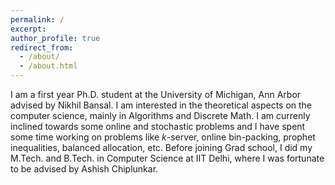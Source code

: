 ```yaml
---
permalink: /
excerpt: 
author_profile: true
redirect_from: 
  - /about/
  - /about.html
---
```

I am a first year Ph.D. student at the University of Michigan, Ann Arbor advised by Nikhil Bansal. I am interested in the theoretical aspects on the computer science, mainly in Algorithms and Discrete Math. I am currenly inclined towards some online and stochastic problems and I have spent some time working on problems like $k$-server, online bin-packing, prophet inequalities, balanced allocation, etc. Before joining Grad school, I did my M.Tech. and B.Tech. in Computer Science at IIT Delhi, where I was fortunate to be advised by Ashish Chiplunkar. 
